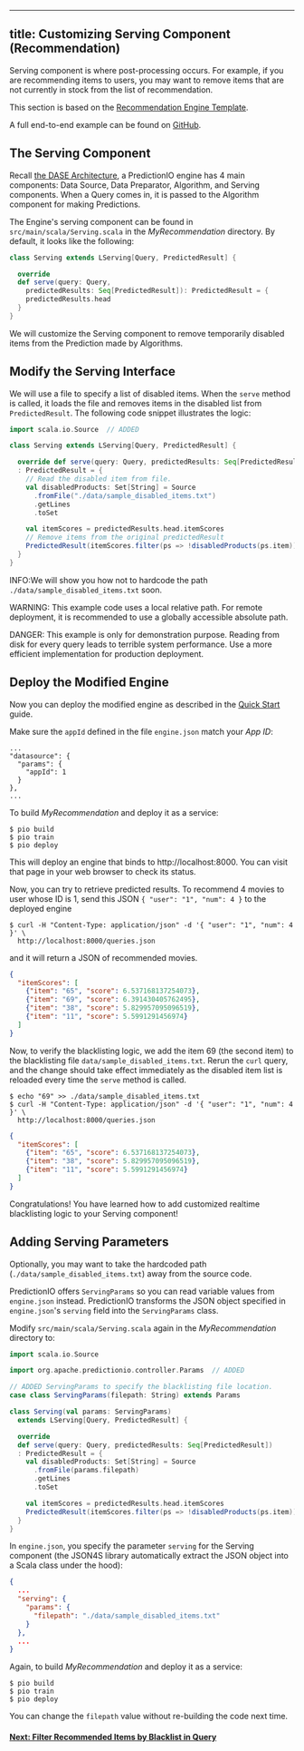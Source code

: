 <!--
Licensed to the Apache Software Foundation (ASF) under one or more
contributor license agreements.  See the NOTICE file distributed with
this work for additional information regarding copyright ownership.
The ASF licenses this file to You under the Apache License, Version 2.0
(the "License"); you may not use this file except in compliance with
the License.  You may obtain a copy of the License at

    http://www.apache.org/licenses/LICENSE-2.0

Unless required by applicable law or agreed to in writing, software
distributed under the License is distributed on an "AS IS" BASIS,
WITHOUT WARRANTIES OR CONDITIONS OF ANY KIND, either express or implied.
See the License for the specific language governing permissions and
limitations under the License.
-->

---
title: Customizing Serving Component (Recommendation)
---

Serving component is where post-processing occurs. For example, if you are
recommending items to users, you may want to remove items that are not
currently in stock from the list of recommendation.

This section is based on the [Recommendation Engine Template](/templates/recommendation/quickstart/).

A full end-to-end example can be found on
[GitHub](https://github.com/apache/incubator-predictionio/tree/develop/examples/scala-parallel-recommendation/custom-serving).

<!--
This section demonstrates how to add a custom filtering logic to exclude a list
of blacklisted movies from the [Movie Recommendation Engine](/quickstart.html)
based on the Recommendation Engine Template. It is highly recommended to go
through the Quckstart guide first.

Complete code example can be found in
`examples/scala-parallel-recommendation-howto`.

If you simply want to use this customized code, you can skip to the last section.
-->

## The Serving Component

Recall [the DASE Architecture](/start/engines/), a PredictionIO engine has
4 main components: Data Source, Data Preparator, Algorithm, and Serving
components. When a Query comes in, it is passed to the Algorithm component for
making Predictions.

The Engine's serving component can be found in `src/main/scala/Serving.scala` in
the *MyRecommendation* directory. By default, it looks like the following:

```scala
class Serving extends LServing[Query, PredictedResult] {

  override
  def serve(query: Query,
    predictedResults: Seq[PredictedResult]): PredictedResult = {
    predictedResults.head
  }
}
```

We will customize the Serving component to remove temporarily disabled items
from the Prediction made by Algorithms.

## Modify the Serving Interface

We will use a file to specify a list of disabled items. When the `serve` method
is called, it loads the file and removes items in the disabled list from
`PredictedResult`. The following code snippet illustrates the logic:

```scala
import scala.io.Source  // ADDED

class Serving extends LServing[Query, PredictedResult] {

  override def serve(query: Query, predictedResults: Seq[PredictedResult])
  : PredictedResult = {
    // Read the disabled item from file.
    val disabledProducts: Set[String] = Source
      .fromFile("./data/sample_disabled_items.txt")
      .getLines
      .toSet

    val itemScores = predictedResults.head.itemScores
    // Remove items from the original predictedResult
    PredictedResult(itemScores.filter(ps => !disabledProducts(ps.item)))
  }
}
```
INFO:We will show you how not to hardcode the path
`./data/sample_disabled_items.txt` soon.

WARNING: This example code uses a local relative path. For remote deployment, it is
recommended to use a globally accessible absolute path.

DANGER: This example is only for demonstration purpose. Reading from disk for every
query leads to terrible system performance. Use a more efficient
implementation for production deployment.

## Deploy the Modified Engine

Now you can deploy the modified engine as described in the [Quick
Start](/templates/recommendation/quickstart/) guide.

Make sure the `appId` defined in the file `engine.json` match your *App ID*:

```
...
"datasource": {
  "params": {
    "appId": 1
  }
},
...
```

To build *MyRecommendation* and deploy it as a service:

```
$ pio build
$ pio train
$ pio deploy
```

This will deploy an engine that binds to http://localhost:8000. You can visit
that page in your web browser to check its status.

Now, you can try to retrieve predicted results. To recommend 4 movies to user
whose ID is 1, send this JSON `{ "user": "1", "num": 4 }` to the deployed
engine

```
$ curl -H "Content-Type: application/json" -d '{ "user": "1", "num": 4 }' \
  http://localhost:8000/queries.json
```

and it will return a JSON of recommended movies.

```json
{
  "itemScores": [
    {"item": "65", "score": 6.537168137254073},
    {"item": "69", "score": 6.391430405762495},
    {"item": "38", "score": 5.829957095096519},
    {"item": "11", "score": 5.5991291456974}
  ]
}
```

Now, to verify the blacklisting logic, we add the item 69 (the second item)
to the blacklisting file `data/sample_disabled_items.txt`. Rerun the `curl`
query, and the change should take effect immediately as the disabled item
list is reloaded every time the `serve` method is called.

```
$ echo "69" >> ./data/sample_disabled_items.txt
$ curl -H "Content-Type: application/json" -d '{ "user": "1", "num": 4 }' \
  http://localhost:8000/queries.json
```

```json
{
  "itemScores": [
    {"item": "65", "score": 6.537168137254073},
    {"item": "38", "score": 5.829957095096519},
    {"item": "11", "score": 5.5991291456974}
  ]
}
```

Congratulations! You have learned how to add customized realtime blacklisting
logic to your Serving component!

## Adding Serving Parameters

Optionally, you may want to take the hardcoded path
(`./data/sample_disabled_items.txt`) away from the source code.

PredictionIO offers `ServingParams` so you can read variable values from
`engine.json` instead. PredictionIO transforms the JSON object specified in
`engine.json`'s `serving` field into the `ServingParams` class.

Modify `src/main/scala/Serving.scala` again in the *MyRecommendation*
directory to:

```scala
import scala.io.Source

import org.apache.predictionio.controller.Params  // ADDED

// ADDED ServingParams to specify the blacklisting file location.
case class ServingParams(filepath: String) extends Params

class Serving(val params: ServingParams)
  extends LServing[Query, PredictedResult] {

  override
  def serve(query: Query, predictedResults: Seq[PredictedResult])
  : PredictedResult = {
    val disabledProducts: Set[String] = Source
      .fromFile(params.filepath)
      .getLines
      .toSet

    val itemScores = predictedResults.head.itemScores
    PredictedResult(itemScores.filter(ps => !disabledProducts(ps.item)))
  }
}
```

In `engine.json`, you specify the parameter `serving` for the Serving component
(the JSON4S library automatically extract the JSON object into a Scala class
under the hood):

```json
{
  ...
  "serving": {
    "params": {
      "filepath": "./data/sample_disabled_items.txt"
    }
  },
  ...
}
```

Again, to build *MyRecommendation* and deploy it as a service:

```
$ pio build
$ pio train
$ pio deploy
```

You can change the `filepath` value without re-building the code next time.

#### [Next: Filter Recommended Items by Blacklist in Query](blacklist-items.html)
